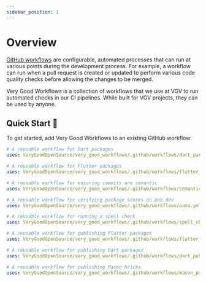 ```yaml
---
sidebar_position: 1
---
```


# Overview

[GitHub workflows][github_workflows_link] are configurable, automated processes that can run at various points during the development process. For example, a workflow can run when a pull request is created or updated to perform various code quality checks before allowing the changes to be merged.

Very Good Workflows is a collection of workflows that we use at VGV to run automated checks in our CI pipelines. While built for VGV projects, they can be used by anyone.

## Quick Start 🚀

To get started, add Very Good Workflows to an existing GitHub workflow:

```yaml
# A reusable workflow for Dart packages
uses: VeryGoodOpenSource/very_good_workflows/.github/workflows/dart_package.yml@v1

# A reusable workflow for Flutter packages
uses: VeryGoodOpenSource/very_good_workflows/.github/workflows/flutter_package.yml@v1

# A reusable workflow for ensuring commits are semantic
uses: VeryGoodOpenSource/very_good_workflows/.github/workflows/semantic_pull_request.yml@v1

# A reusable workflow for verifying package scores on pub.dev
uses: VeryGoodOpenSource/very_good_workflows/.github/workflows/pana.yml@v1

# A reusable workflow for running a spell check
uses: VeryGoodOpenSource/very_good_workflows/.github/workflows/spell_check.yml@v1

# A reusable workflow for publishing Flutter packages
uses: VeryGoodOpenSource/very_good_workflows/.github/workflows/flutter_pub_publish.yml@v1

# A reusable workflow for publishing Dart packages
uses: VeryGoodOpenSource/very_good_workflows/.github/workflows/dart_pub_publish.yml@v1

# A reusable workflow for publishing Mason bricks
uses: VeryGoodOpenSource/very_good_workflows/.github/workflows/mason_publish.yml@v1

```

[github_workflows_link]: https://docs.github.com/en/actions/learn-github-actions/workflow-syntax-for-github-actions
[very_good_ventures_link]: https://verygood.ventures
